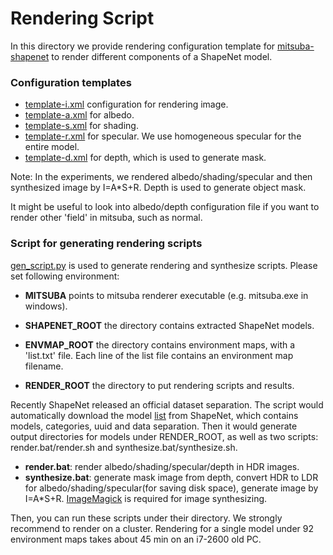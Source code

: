 # Rendering Script

In this directory we provide rendering configuration template for [mitsuba-shapenet](https://github.com/shi-jian/mitsuba-shapenet]) to render different components of a ShapeNet model.

### Configuration templates

* [template-i.xml](template-i.xml) configuration for rendering image.
* [template-a.xml](template-a.xml) for albedo.
* [template-s.xml](template-s.xml) for shading.
* [template-r.xml](template-r.xml) for specular. We use homogeneous specular for the entire model.
* [template-d.xml](template-d.xml) for depth, which is used to generate mask.

Note: In the experiments, we rendered albedo/shading/specular and then synthesized image by I=A*S+R. Depth is used to generate object mask.

It might be useful to look into albedo/depth configuration file if you want to render other 'field' in mitsuba, such as normal.

### Script for generating rendering scripts

[gen_script.py](gen_script.py) is used to generate rendering and synthesize scripts. Please set following environment:

* **MITSUBA**
points to mitsuba renderer executable (e.g. mitsuba.exe in windows).

* **SHAPENET_ROOT**
 the directory contains extracted ShapeNet models.

* **ENVMAP_ROOT**
the directory contains environment maps, with a 'list.txt' file. Each line of the list file contains an environment map filename.

* **RENDER_ROOT**
the directory to put rendering scripts and results.


Recently ShapeNet released an official dataset separation. The script would automatically download the model [list](http://shapenet.cs.stanford.edu/shapenet/obj-zip/SHREC16/all.csv) from ShapeNet, which contains models, categories, uuid and data separation. Then it would generate output directories for models under RENDER_ROOT, as well as two scripts: render.bat/render.sh and synthesize.bat/synthesize.sh.

* **render.bat**: render albedo/shading/specular/depth in HDR images.
* **synthesize.bat**: generate mask image from depth, convert HDR to LDR for albedo/shading/specular(for saving disk space), generate image by I=A*S+R. [ImageMagick](http://www.imagemagick.org) is required for image synthesizing.

Then, you can run these scripts under their directory. We strongly recommend to render on a cluster. Rendering for a single model under 92 environment maps takes about 45 min on an i7-2600 old PC.
